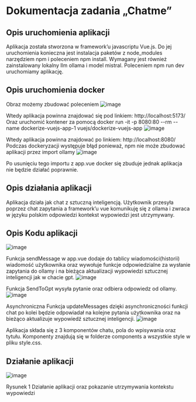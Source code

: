 # Dokumentacja zadania „Chatme”

## Opis uruchomienia aplikacji

Aplikacja została stworzona w framework’u javascriptu Vue.js. Do jej uruchomienia
konieczna jest instalacja paketów z node_modules narzędziem npm i poleceniem npm
install. Wymagany jest również zainstalowany lokalny llm ollama i model mistral.
Poleceniem npm run dev uruchomiamy aplikację.
## Opis uruchomienia docker
Obraz możemy zbudować poleceniem
![image](https://github.com/Mydlyk/Chatme/assets/65900710/31cc6398-2a55-447f-91df-255e1f32cfd5)

Wtedy aplikacja powinna znajdować się pod linkiem: http://localhost:5173/
Oraz uruchomić kontener za pomocą
docker run -it -p 8080:80 --rm --name dockerize-vuejs-app-1 vuejs/dockerize-vuejs-app
![image](https://github.com/Mydlyk/Chatme/assets/65900710/c7cc9103-1873-41ef-8a22-f5fa4f11ca91)

Wtedy aplikacja powinna znajdować po linkiem: http://localhost:8080/
Podczas dockeryzacji występuje błąd ponieważ, npm nie może zbudować aplikacji przez
import ollamy
![image](https://github.com/Mydlyk/Chatme/assets/65900710/a5374b7e-0bd0-4fa9-8ad4-2d9166e0501a)

Po usunięciu tego importu z app.vue docker się zbuduje jednak aplikacja nie będzie
działać poprawnie.

## Opis działania aplikacji

Aplikacja działa jak chat z sztuczną inteligencją. Użytkownik przesyła poprzez chat
zapytania a framework’u vue komunikuję się z ollama i zwraca w języku polskim
odpowiedzi kontekst wypowiedzi jest utrzymywany.

## Opis Kodu aplikacji
![image](https://github.com/Mydlyk/Chatme/assets/65900710/b8b526e4-07ea-41ec-b5e0-e47cb8e3b821)

Funkcja sendMessage w app.vue dodaje do tablicy wiadomości(historii) wiadomość
użytkownika oraz wywołuje funkcje odpowiedzialne za wysłanie zapytania do ollamy i na
bieżąca aktualizacji wypowiedzi sztucznej inteligencji jak w chacie gpt.
![image](https://github.com/Mydlyk/Chatme/assets/65900710/fe9d8fe2-f260-44e4-9f1c-780e6f4e6d27)

Funkcja SendToGpt wysyła pytanie oraz odbiera odpowiedz od ollamy.
![image](https://github.com/Mydlyk/Chatme/assets/65900710/3e9a5368-5f54-4732-924d-0b8edfa3494d)

Asynchroniczna Funkcja updateMessages dzięki asynchroniczności funkcji chat po kolei
będzie odpowiadał na kolejne pytania użytkownika oraz na bieżąco aktualizuje
wypowiedź sztucznej inteligencji.
![image](https://github.com/Mydlyk/Chatme/assets/65900710/ac1781e1-251a-4fec-92f4-6bd3aa90d0f7)

Aplikacja składa się z 3 komponentów chatu, pola do wpisywania oraz tytułu.
Komponenty znajdują się w folderze components a wszystkie style w pliku style.css.

## Działanie aplikacji
![image](https://github.com/Mydlyk/Chatme/assets/65900710/e0cf0d06-1c61-494a-a672-92085fc57dd9)

Rysunek 1 Działanie aplikacji oraz pokazanie utrzymywania kontekstu wypowiedzi
